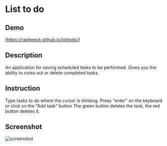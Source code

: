 # List to do

## Demo

[https://rapheeck.github.io/listtodo/]

## Description

An application for saving scheduled tasks to be performed.
Gives you the ability to cross out or delete completed tasks.

## Instruction

Type tasks to do where the cursor is blinking.
Press "enter" on the keyboard or click on the "Add task" button
The green button deletes the task, the red button deletes it.

## Screenshot

![screenshot]([https://raw.githubusercontent.com/rapheeck/listtodo/main/images/Zrzut%20ekranu%20(11).png])
